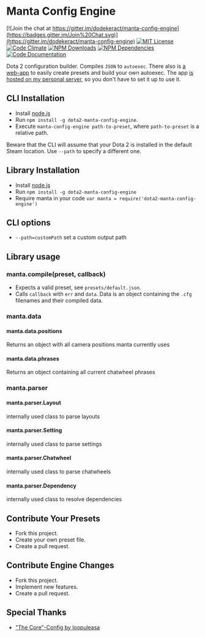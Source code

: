 # Manta Config Engine

[![Join the chat at https://gitter.im/dodekeract/manta-config-engine](https://badges.gitter.im/Join%20Chat.svg)](https://gitter.im/dodekeract/manta-config-engine)
[![MIT License](https://img.shields.io/badge/license-MIT-blue.svg)](http://opensource.org/licenses/MIT)
[![Code Climate](https://codeclimate.com/github/dodekeract/manta-config-engine/badges/gpa.svg)](https://codeclimate.com/github/dodekeract/manta-config-engine)
[![NPM Downloads](https://img.shields.io/npm/dm/dota2-manta-config-engine.svg)](https://npmjs.com/package/dota2-manta-config-engine)
[![NPM Dependencies](https://david-dm.org/dodekeract/manta-config-engine.png)](https://david-dm.org/dodekeract/manta-config-engine)
[![Code Documentation](https://inch-ci.org/github/dodekeract/manta-config-engine.svg)](https://inch-ci.org/github/dodekeract/manta-config-engine)

Dota 2 configuration builder. Compiles `JSON` to `autoexec`. There also is [a web-app](https://github.com/dodekeract/manta-config-engine-app) to easily create presets and build your own autoexec. The app [is hosted on my personal server](https://manta.dodekeract.report), so you don't have to set it up to use it.

## CLI Installation
- Install [node.js](https://nodejs.org)
- Run `npm install -g dota2-manta-config-engine`.
- Execute `manta-config-engine path-to-preset`, where `path-to-preset` is a relative path.

Beware that the CLI will assume that your Dota 2 is installed in the default Steam location. Use `--path` to specify a different one.

## Library Installation
- Install [node.js](https://nodejs.org)
- Run `npm install -g dota2-manta-config-engine`
- Require manta in your code `var manta = require('dota2-manta-config-engine')`

## CLI options
- `--path=customPath` set a custom output path

## Library usage

### manta.compile(preset, callback)
- Expects a valid preset, see `presets/default.json`.
- Calls `callback` with `err` and `data`. Data is an object containing the `.cfg` filenames and their compiled data.

### manta.data

#### manta.data.positions
Returns an object with all camera positions manta currently uses

#### manta.data.phrases
Returns an object containing all current chatwheel phrases

### manta.parser

#### manta.parser.Layout
internally used class to parse layouts

#### manta.parser.Setting
internally used class to parse settings

#### manta.parser.Chatwheel
internally used class to parse chatwheels

#### manta.parser.Dependency
internally used class to resolve dependencies

## Contribute Your Presets
- Fork this project.
- Create your own preset file.
- Create a pull request.

## Contribute Engine Changes
- Fork this project.
- Implement new features.
- Create a pull request.

## Special Thanks
- ["The Core"-Config by loopuleasa](https://github.com/loopuleasa/dota2-thecore-config-engine)
